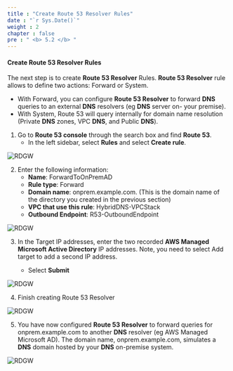 ```yaml
---
title : "Create Route 53 Resolver Rules"
date : "`r Sys.Date()`"
weight : 2
chapter : false
pre : " <b> 5.2 </b> "
---
```


#### Create Route 53 Resolver Rules

The next step is to create **Route 53 Resolver** Rules. **Route 53 Resolver** rule allows to define two actions: Forward or System.

- With Forward, you can configure **Route 53 Resolver** to forward **DNS** queries to an external **DNS** resolvers (eg **DNS** server on- your premise).
- With System, Route 53 will query internally for domain name resolution (Private **DNS** zones, VPC **DNS**, and Public **DNS**).

1. Go to **Route 53 console** through the search box and find **Route 53**.
   - In the left sidebar, select **Rules** and select **Create rule**.

![RDGW](/images/5.2-CreateRoute53rule/0001.png?featherlight=false&width=90pc)

2. Enter the following information:
   - **Name**: ForwardToOnPremAD
   - **Rule type**: Forward
   - **Domain name**: onprem.example.com. (This is the domain name of the directory you created in the previous section)
   - **VPC that use this rule**: HybridDNS-VPCStack
   - **Outbound Endpoint**: R53-OutboundEndpoint

![RDGW](/images/5.2-CreateRoute53rule/0002.png?featherlight=false&width=90pc)

3. In the Target IP addresses, enter the two recorded **AWS Managed Microsoft Active Directory** IP addresses. Note, you need to select Add target to add a second IP address.

   - Select **Submit**

![RDGW](/images/5.2-CreateRoute53rule/0003.png?featherlight=false&width=90pc)

4. Finish creating Route 53 Resolver


![RDGW](/images/5.2-CreateRoute53rule/0004.png?featherlight=false&width=90pc)

5. You have now configured **Route 53 Resolver** to forward queries for onprem.example.com to another **DNS** resolver (eg AWS Managed Microsoft AD). The domain name, onprem.example.com, simulates a **DNS** domain hosted by your **DNS** on-premise system.

![RDGW](/images/5.2-CreateRoute53rule/0005.png?featherlight=false&width=90pc)